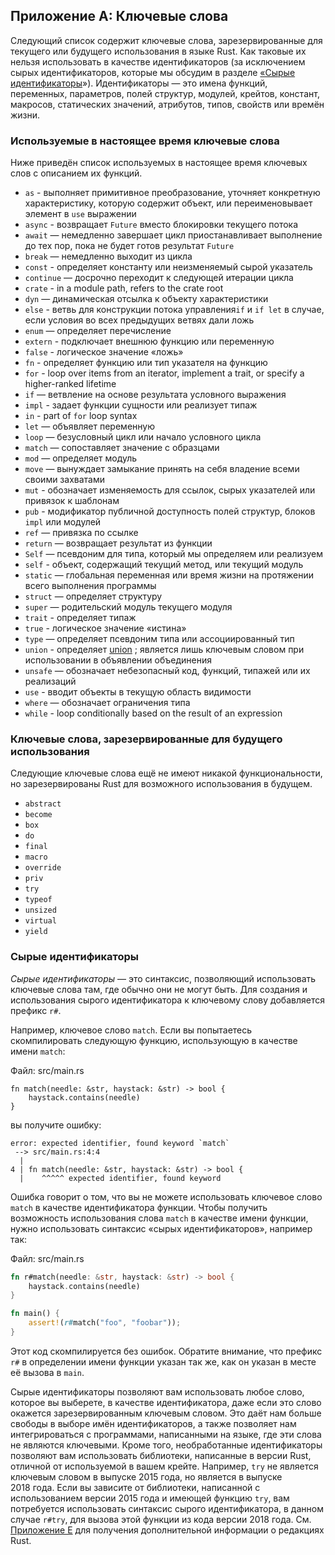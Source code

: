 ## Приложение A: Ключевые слова

Следующий список содержит ключевые слова, зарезервированные для текущего или будущего использования в языке Rust. Как таковые их нельзя использовать в качестве идентификаторов (за исключением сырых идентификаторов, которые мы обсудим в разделе [«Сырые идентификаторы](#raw-identifiers)<!-- ignore -->»). Идентификаторы — это имена функций, переменных, параметров, полей структур, модулей, крейтов, констант, макросов, статических значений, атрибутов, типов, свойств или времён жизни.

### Используемые в настоящее время ключевые слова

Ниже приведён список используемых в настоящее время ключевых слов с описанием их функций.

- `as` - выполняет примитивное преобразование, уточняет конкретную характеристику, которую содержит объект, или переименовывает элемент в `use` выражении
- `async` -  возвращает `Future` вместо блокировки текущего потока
- `await` — немедленно завершает цикл приостанавливает выполнение до тех пор, пока не будет готов результат `Future`
- `break` — немедленно выходит из цикла
- `const` - определяет константу или неизменяемый сырой указатель
- `continue` — досрочно переходит к следующей итерации цикла
- `crate` - in a module path, refers to the crate root
- `dyn` — динамическая отсылка к объекту характеристики
- `else` - ветвь для конструкции потока управления`if` и `if let` в случае, если условия во всех предыдущих ветвях дали ложь
- `enum` — определяет перечисление
- `extern` - подключает внешнюю функцию или переменную
- `false` - логическое значение «ложь»
- `fn` - определяет функцию или тип указателя на функцию
- `for` - loop over items from an iterator, implement a trait, or specify a higher-ranked lifetime
- `if` — ветвление на основе результата условного выражения
- `impl` - задает функции сущности или реализует типаж
- `in` - part of `for` loop syntax
- `let` — объявляет переменную
- `loop` — безусловный цикл или начало условного цикла
- `match` — сопоставляет значение с образцами
- `mod` — определяет модуль
- `move` — вынуждает замыкание принять на себя владение всеми своими захватами
- `mut` - обозначает изменяемость для ссылок, сырых указателей или привязок к шаблонам
- `pub` - модификатор публичной доступность полей структур, блоков `impl` или модулей
- `ref` — привязка по ссылке
- `return` — возвращает результат из функции
- `Self` — псевдоним для типа, который мы определяем или реализуем
- `self` - объект, содержащий текущий метод, или текущий модуль
- `static` — глобальная переменная или время жизни на протяжении всего выполнения программы
- `struct` — определяет структуру
- `super` — родительский модуль текущего модуля
- `trait` - определяет типаж
- `true` - логическое значение «истина»
- `type` — определяет псевдоним типа или ассоциированный тип
- `union` - определяет [union](../reference/items/unions.html)<!-- ignore --> ; является лишь ключевым словом при использовании в объявлении объединения
- `unsafe` — обозначает небезопасный код, функций, типажей или их реализаций
- `use` - вводит объекты в текущую область видимости
- `where` — обозначает ограничения типа
- `while` - loop conditionally based on the result of an expression

### Ключевые слова, зарезервированные для будущего использования

Следующие ключевые слова ещё не имеют никакой функциональности, но зарезервированы Rust для возможного использования в будущем.

- `abstract`
- `become`
- `box`
- `do`
- `final`
- `macro`
- `override`
- `priv`
- `try`
- `typeof`
- `unsized`
- `virtual`
- `yield`

### Сырые идентификаторы

*Сырые идентификаторы* — это синтаксис, позволяющий использовать ключевые слова там, где обычно они не могут быть. Для создания и использования сырого идентификатора к ключевому слову добавляется префикс `r#`.

Например, ключевое слово `match`. Если вы попытаетесь скомпилировать следующую функцию, использующую в качестве имени `match`:

<span class="filename">Файл: src/main.rs</span>

```rust,ignore,does_not_compile
fn match(needle: &str, haystack: &str) -> bool {
    haystack.contains(needle)
}
```

вы получите ошибку:

```text
error: expected identifier, found keyword `match`
 --> src/main.rs:4:4
  |
4 | fn match(needle: &str, haystack: &str) -> bool {
  |    ^^^^^ expected identifier, found keyword
```

Ошибка говорит о том, что вы не можете использовать ключевое слово `match` в качестве идентификатора функции. Чтобы получить возможность использования слова `match` в качестве имени функции, нужно использовать синтаксис «сырых идентификаторов», например так:

<span class="filename">Файл: src/main.rs</span>

```rust
fn r#match(needle: &str, haystack: &str) -> bool {
    haystack.contains(needle)
}

fn main() {
    assert!(r#match("foo", "foobar"));
}
```

Этот код скомпилируется без ошибок. Обратите внимание, что префикс `r#` в определении имени функции указан так же, как он указан в месте её вызова в `main`.

Сырые идентификаторы позволяют вам использовать любое слово, которое вы выберете, в качестве идентификатора, даже если это слово окажется зарезервированным ключевым словом. Это даёт нам больше свободы в выборе имён идентификаторов, а также позволяет нам интегрироваться с программами, написанными на языке, где эти слова не являются ключевыми. Кроме того, необработанные идентификаторы позволяют вам использовать библиотеки, написанные в версии Rust, отличной от используемой в вашем крейте. Например, `try` не является ключевым словом в выпуске 2015 года, но является в выпуске 2018 года. Если вы зависите от библиотеки, написанной с использованием версии 2015 года и имеющей функцию `try`, вам потребуется использовать синтаксис сырого идентификатора, в данном случае `r#try`, для вызова этой функции из кода версии 2018 года. См. [Приложение E](appendix-05-editions.html)<!-- ignore --> для получения дополнительной информации о редакциях Rust.
